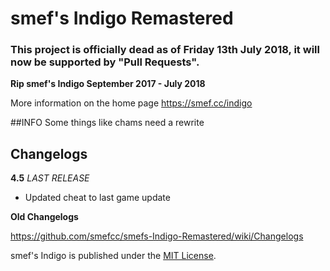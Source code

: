 # smef's Indigo Remastered

### This project is officially dead as of Friday 13th July 2018, it will now be supported by "Pull Requests".
**Rip smef's Indigo September 2017 - July 2018**

More information on the home page https://smef.cc/indigo

##INFO
Some things like chams need a rewrite


## Changelogs

**4.5** *LAST RELEASE*
+ Updated cheat to last game update

**Old Changelogs**

https://github.com/smefcc/smefs-Indigo-Remastered/wiki/Changelogs

smef's Indigo is published under the [MIT License](LICENSE).
